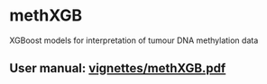 # methXGB
XGBoost models for interpretation of tumour DNA methylation data

## User manual: [vignettes/methXGB.pdf](https://github.com/translational-genomics-laboratory/methXGB/blob/master/vignettes/methXGB.pdf)

      
